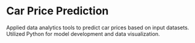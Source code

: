 # Car Price Prediction
Applied data analytics tools to predict car prices based on input datasets. Utilized
Python for model development and data visualization.
